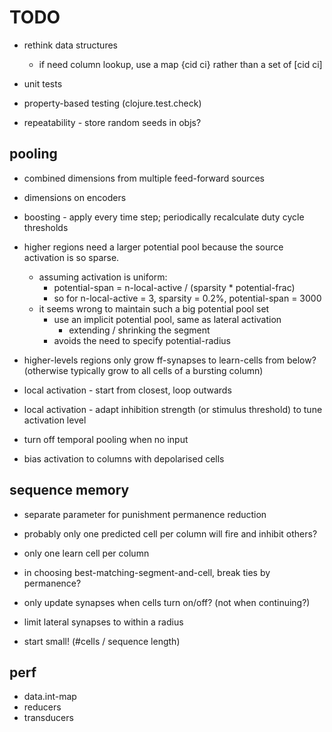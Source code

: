 # TODO

* rethink data structures
  * if need column lookup, use a map {cid ci} rather than a set of [cid ci]

* unit tests
* property-based testing (clojure.test.check)
* repeatability - store random seeds in objs?

## pooling

* combined dimensions from multiple feed-forward sources

* dimensions on encoders

* boosting - apply every time step; periodically recalculate duty cycle thresholds

* higher regions need a larger potential pool because the source
  activation is so sparse.
  * assuming activation is uniform:
    * potential-span = n-local-active / (sparsity * potential-frac)
    * so for n-local-active = 3, sparsity = 0.2%, potential-span = 3000
  * it seems wrong to maintain such a big potential pool set
    * use an implicit potential pool, same as lateral activation
      * extending / shrinking the segment
    * avoids the need to specify potential-radius

* higher-levels regions only grow ff-synapses to learn-cells from below?
  (otherwise typically grow to all cells of a bursting column)

* local activation - start from closest, loop outwards
* local activation - adapt inhibition strength (or stimulus threshold)  to tune activation level

* turn off temporal pooling when no input

* bias activation to columns with depolarised cells

## sequence memory

* separate parameter for punishment permanence reduction

* probably only one predicted cell per column will fire and inhibit others?
* only one learn cell per column

* in choosing best-matching-segment-and-cell, break ties by permanence?

* only update synapses when cells turn on/off? (not when continuing?)

* limit lateral synapses to within a radius

* start small! (#cells / sequence length)

## perf

* data.int-map
* reducers
* transducers
